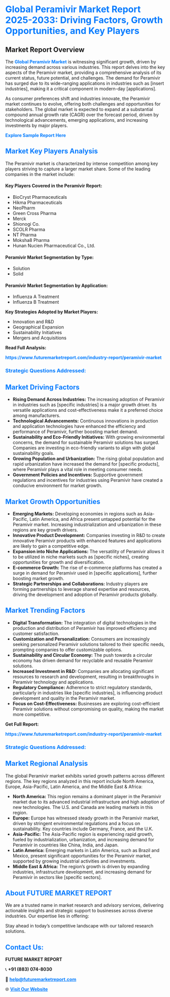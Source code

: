 <h1 style="color: #007BFF;">Global Peramivir Market Report 2025-2033: Driving Factors, Growth Opportunities, and Key Players</h1>

<section id="overview">
<h2>Market Report Overview</h2>
<p>The <a href="https://www.futuremarketreport.com/industry-report/peramivir-market" style="color: #007BFF; text-decoration: none;"><strong>Global Peramivir Market</strong></a> is witnessing significant growth, driven by increasing demand across various industries. This report delves into the key aspects of the Peramivir market, providing a comprehensive analysis of its current status, future potential, and challenges. The demand for Peramivir has surged due to its wide-ranging applications in industries such as [insert industries], making it a critical component in modern-day [applications].</p>
<p>As consumer preferences shift and industries innovate, the Peramivir market continues to evolve, offering both challenges and opportunities for stakeholders. The global market is expected to expand at a substantial compound annual growth rate (CAGR) over the forecast period, driven by technological advancements, emerging applications, and increasing investments by major players.</p>
</section>

<section id="overview">
<p><a href="https://www.futuremarketreport.com/request-sample/reportId=79182" style="color: #007BFF; text-decoration: none;"><strong>Explore Sample Report Here</strong></a></p>
</section>

<section id="key-players">
<h2 style="color: #007BFF;">Market Key Players Analysis</h2>
<p>The Peramivir market is characterized by intense competition among key players striving to capture a larger market share. Some of the leading companies in the market include:</p>
<h4>Key Players Covered in the Peramivir Report:</h4>
<ul><li>BioCryst Pharmaceuticals</li><li>Hikma Pharmaceuticals</li><li>NeoPharm</li><li>Green Cross Pharma</li><li>Merck</li><li>Shionogi Co.</li><li>SCOLR Pharma</li><li>NT Pharma</li><li>Moksha8 Pharma</li><li>Hunan Nucien Pharmaceutical Co., Ltd.</li></ul>
<h4>Peramivir Market Segmentation by Type:</h4>
<ul><li>Solution</li><li>Solid</li></ul>

<h4>Peramivir Market Segmentation by Application:</h4>
<ul><li>Influenza A Treatment</li><li>Influenza B Treatment</li></ul>
<p><strong>Key Strategies Adopted by Market Players:</strong></p>
<ul>
<li>Innovation and R&D</li>
<li>Geographical Expansion</li>
<li>Sustainability Initiatives</li>
<li>Mergers and Acquisitions</li>
</ul>
</section>

<section>
<p><strong>Read Full Analysis: </strong></p><a href="https://www.futuremarketreport.com/industry-report/peramivir-market" style="color: #007BFF; text-decoration: none;"><strong>https://www.futuremarketreport.com/industry-report/peramivir-market</strong></a>
<h3 style="color: #007BFF;">Strategic Questions Addressed:</h3>
</section>

<section id="driving-factors">
<h2 style="color: #007BFF;">Market Driving Factors</h2>
<ul>
<li><strong>Rising Demand Across Industries:</strong> The increasing adoption of Peramivir in industries such as [specific industries] is a major growth driver. Its versatile applications and cost-effectiveness make it a preferred choice among manufacturers.</li>
<li><strong>Technological Advancements:</strong> Continuous innovations in production and application technologies have enhanced the efficiency and performance of Peramivir, further boosting market demand.</li>
<li><strong>Sustainability and Eco-Friendly Initiatives:</strong> With growing environmental concerns, the demand for sustainable Peramivir solutions has surged. Companies are investing in eco-friendly variants to align with global sustainability goals.</li>
<li><strong>Growing Population and Urbanization:</strong> The rising global population and rapid urbanization have increased the demand for [specific products], where Peramivir plays a vital role in meeting consumer needs.</li>
<li><strong>Government Policies and Incentives:</strong> Supportive government regulations and incentives for industries using Peramivir have created a conducive environment for market growth.</li>
</ul>
</section>

<section id="growth-opportunities">
<h2 style="color: #007BFF;">Market Growth Opportunities</h2>
<ul>
<li><strong>Emerging Markets:</strong> Developing economies in regions such as Asia-Pacific, Latin America, and Africa present untapped potential for the Peramivir market. Increasing industrialization and urbanization in these regions are key growth drivers.</li>
<li><strong>Innovative Product Development:</strong> Companies investing in R&D to create innovative Peramivir products with enhanced features and applications are likely to gain a competitive edge.</li>
<li><strong>Expansion into Niche Applications:</strong> The versatility of Peramivir allows it to be utilized in niche markets such as [specific niches], creating opportunities for growth and diversification.</li>
<li><strong>E-commerce Growth:</strong> The rise of e-commerce platforms has created a surge in demand for Peramivir used in [specific applications], further boosting market growth.</li>
<li><strong>Strategic Partnerships and Collaborations:</strong> Industry players are forming partnerships to leverage shared expertise and resources, driving the development and adoption of Peramivir products globally.</li>
</ul>
</section>

<section id="trending-factors">
<h2 style="color: #007BFF;">Market Trending Factors</h2>
<ul>
<li><strong>Digital Transformation:</strong> The integration of digital technologies in the production and distribution of Peramivir has improved efficiency and customer satisfaction.</li>
<li><strong>Customization and Personalization:</strong> Consumers are increasingly seeking personalized Peramivir solutions tailored to their specific needs, prompting companies to offer customizable options.</li>
<li><strong>Sustainability and Circular Economy:</strong> The push towards a circular economy has driven demand for recyclable and reusable Peramivir solutions.</li>
<li><strong>Increased Investment in R&D:</strong> Companies are allocating significant resources to research and development, resulting in breakthroughs in Peramivir technology and applications.</li>
<li><strong>Regulatory Compliance:</strong> Adherence to strict regulatory standards, particularly in industries like [specific industries], is influencing product development and quality in the Peramivir market.</li>
<li><strong>Focus on Cost-Effectiveness:</strong> Businesses are exploring cost-efficient Peramivir solutions without compromising on quality, making the market more competitive.</li>
</ul>
</section>

<section>
<p><strong>Get Full Report: </strong></p><a href="https://www.futuremarketreport.com/industry-report/peramivir-market" style="color: #007BFF; text-decoration: none;"><strong>https://www.futuremarketreport.com/industry-report/peramivir-market</strong></a>
<h3 style="color: #007BFF;">Strategic Questions Addressed:</h3>
</section>


<section id="regional-analysis">
<h2 style="color: #007BFF;">Market Regional Analysis</h2>
<p>The global Peramivir market exhibits varied growth patterns across different regions. The key regions analyzed in this report include North America, Europe, Asia-Pacific, Latin America, and the Middle East & Africa:</p>
<ul>
<li><strong>North America:</strong> This region remains a dominant player in the Peramivir market due to its advanced industrial infrastructure and high adoption of new technologies. The U.S. and Canada are leading markets in this region.</li>
<li><strong>Europe:</strong> Europe has witnessed steady growth in the Peramivir market, driven by stringent environmental regulations and a focus on sustainability. Key countries include Germany, France, and the U.K.</li>
<li><strong>Asia-Pacific:</strong> The Asia-Pacific region is experiencing rapid growth, fueled by industrialization, urbanization, and increasing demand for Peramivir in countries like China, India, and Japan.</li>
<li><strong>Latin America:</strong> Emerging markets in Latin America, such as Brazil and Mexico, present significant opportunities for the Peramivir market, supported by growing industrial activities and investments.</li>
<li><strong>Middle East & Africa:</strong> The region’s growth is driven by expanding industries, infrastructure development, and increasing demand for Peramivir in sectors like [specific sectors].</li>
</ul>
</section>

<footer>
<h2 style="color: #007BFF;">About FUTURE MARKET REPORT</h2>
<p>We are a trusted name in market research and advisory services, delivering actionable insights and strategic support to businesses across diverse industries. Our expertise lies in offering:</p>

<p>Stay ahead in today’s competitive landscape with our tailored research solutions.</p>

<h2 style="color: #007BFF;">Contact Us:</h2>
<p><strong>FUTURE MARKET REPORT</strong></p>
<p>📞 <strong>+91 (883) 074-8030</strong></p>
<p>📧 <strong><a href="mailto:help@futuremarketreport.com" style="color: #007BFF;">help@futuremarketreport.com</a></strong></p>
<p>🌐 <strong><a href="https://www.futuremarketreport.com/" style="color: #007BFF;">Visit Our Website</a></strong></p>
</footer>
